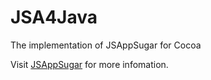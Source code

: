 # JSA4Java
The implementation of JSAppSugar for Cocoa

Visit [JSAppSugar](https://github.com/JSAppSugar/JSAppSugar) for more infomation.